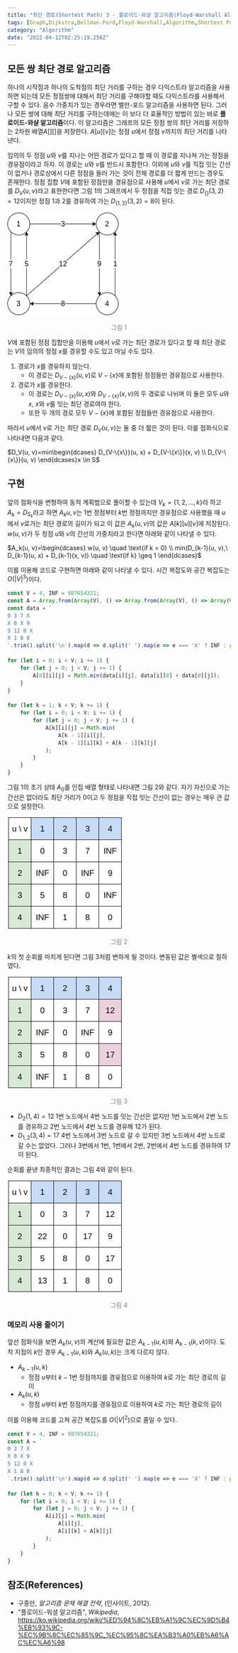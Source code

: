 ```yaml
---
title: "최단 경로(Shortest Path) 3 - 플로이드-와샬 알고리즘(Floyd-Warshall Algorithm)"
tags: [Graph,Dijkstra,Bellman-Ford,Floyd-Warshall,Algorithm,Shortest Path]
category: "Algorithm"
date: "2022-04-12T02:25:19.256Z"
---
```


## 모든 쌍 최단 경로 알고리즘

하나의 시작점과 하나의 도착점의 최단 거리를 구하는 경우 다익스트라 알고리즘을 사용하면 되는데 모든 정점쌍에 대해서 최단 거리를 구해야할 때도 다익스트라를 사용해서 구할 수 있다. 음수 가중치가 있는 경우라면 벨만-포드 알고리즘을 사용하면 된다. 그러나 모든 쌍에 대해 최단 거리를 구하는데에는 이 보다 더 효율적인 방법이 있는 바로 **플로이드-와샬 알고리즘**이다. 이 알고리즘은 그래프의 모든 정점 쌍의 최단 거리를 저장하는 2차원 배열$A[][]$을 저장한다. $A[u][v]$는 정점 $u$에서 정점 $v$까지의 최단 거리를 나타낸다.

임의의 두 정점 $u$와 $v$를 지나는 어떤 경로가 있다고 할 때 이 경로를 지나쳐 가는 정점을 경유점이라고 하자. 이 경로는 $u$와 $v$를 반드시 포함한다. 이외에 $u$와 $v$를 직접 잇는 간선이 없거나 경로상에서 다른 정점을 들러 가는 것이 전체 경로를 더 짧게 만드는 경우도 존재한다. 정점 집합 $V$에 포함된 정점만을 경유점으로 사용해 $u$에서 $v$로 가는 최단 경로를 $D_V(u, v)$라고 표현한다면 그림 1의 그래프에서 두 정점을 직접 잇는 경로 $D_{\{\}}(3, 2) = 12$이지만 정점 $1$과 $2$를 경유하여 가는 $D_{\{1, 2\}}(3, 2) = 8$이 된다.

![Graph](graph.png)
<center style="color: gray; font-size: 14px;">그림 1</center>

$V$에 포함된 정점 집합만을 이용해 $u$에서 $v$로 가는 최단 경로가 있다고 할 때 최단 경로는 $V$의 임의의 정점 $x$를 경유할 수도 있고 아닐 수도 있다.

1. 경로가 $x$를 경유하지 않는다.
    - 이 경로는 $D_{V - \{x\}}(u, v)$로 $V - \{x\}$에 포함된 정점들만 경유점으로 사용한다.
2. 경로가 $x$를 경유한다.
    - 이 경로는 $D_{V - \{x\}}(u, x)$와 $D_{V - \{x\}}(x, v)$의 두 경로로 나뉘며 이 둘은 모두 $u$와 $x$, $x$와 $v$를 잇는 최단 경로여야 한다.
    - 또한 두 개의 경로 모두 $V - \{x\}$에 포함된 정점들만 경유점으로 사용한다.

따라서 $u$에서 $v$로 가는 최단 경로 $D_V(u, v)$는 둘 중 더 짧은 것이 된다. 이를 점화식으로 나타내면 다음과 같다.

$D_V(u, v)=min\begin{dcases}
   D_{V-\{x\}}(u, x) + D_{V-\{x\}}(x, v) \\
   D_{V-\{x\}}(u, v)
\end{dcases}x \in S$

## 구현

앞의 점화식을 변형하여 동적 계획법으로 풀이할 수 있는데 $V_k = \{1, 2, ..., k\}$라 하고 $A_k = D_{S_k}$라고 하면 $A_k{u, v}$는 $1$번 정점부터 $k$번 정점까지만 경유점으로 사용했을 때 $u$에서 $v$로가는 최단 경로의 길이가 되고 이 값은 $A_k(u, v)$의 값은 $A[k][u][v]$에 저장된다. $w(u, v)$가 두 정점 $u$와 $v$의 간선의 가중치라고 한다면 아래와 같이 나타낼 수 있다.

$A_k(u, v)=\begin{dcases}
    w(u, v) \quad \text{if k = 0} \\
    min(D_{k-1}(u, v),\ D_{k-1}(u, x) + D_{k-1}(x, v)) \quad \text{if k} \geq 1
\end{dcases}$

이를 이용해 코드로 구현하면 아래와 같이 나타낼 수 있다. 시간 복잡도와 공간 복잡도는 $O(|V|^3)$이다.

```js
const V = 4, INF = 987654321;
const A = Array.from(Array(V), () => Array.from(Array(V), () => Array(V).fill(0)));
const data = `
0 3 7 X
X 0 X 9
5 12 0 X
X 1 8 0
`.trim().split('\n').map(d => d.split(' ').map(e => e === 'X' ? INF : parseInt(e)));

for (let i = 0; i < V; i += 1) {
    for (let j = 0; j < V; j += 1) {
        A[0][i][j] = Math.min(data[i][j], data[i][0] + data[0][j]);
    }
}

for (let k = 1; k < V; k += 1) {
    for (let i = 0; i < V; i += 1) {
        for (let j = 0; j < V; j += 1) {
            A[k][i][j] = Math.min(
                A[k - 1][i][j],
                A[k - 1][i][k] + A[k - 1][k][j]
            );
        }
    }
}
```

그림 1의 초기 상태 $A_0$를 인접 배열 형태로 나타내면 그림 2와 같다. 자기 자신으로 가는 간선은 없더라도 최단 거리가 0이고 두 정점을 직접 잇는 간선이 없는 경우는 매우 큰 값으로 설정한다.

![Table 1](table1.png)
<center style="color: gray; font-size: 14px;">그림 2</center>

$k$의 첫 순회를 마치게 된다면 그림 3처럼 변하게 될 것이다. 변동된 값은 별색으로 칠하였다.

![Table 2](table2.png)
<center style="color: gray; font-size: 14px;">그림 3</center>

- $D_{2}(1, 4) = 12$
1번 노드에서 4번 노드를 잇는 간선은 없지만 1번 노드에서 2번 노드를 경유하고 2번 노드에서 4번 노드를 경유해 12가 된다. 
- $D_{1, 2}(3, 4) = 17$
4번 노드에서 3번 노드로 갈 수 있지만 3번 노드에서 4번 노드로 갈 수는 없었다. 그러나 3번에서 1번, 1번에서 2번, 2번에서 4번 노드를 경유하여 17이 된다.

순회를 끝낸 최종적인 결과는 그림 4와 같이 된다.

![Table 3](table3.png)
<center style="color: gray; font-size: 14px;">그림 4</center>

### 메모리 사용 줄이기

앞선 점화식을 보면 $A_k(u, v)$의 계산에 필요한 값은 $A_{k-1}(u, k)$와 $A_{k-1}(k, v)$이다. 도착 지점이 $k$인 경우 $A_{k-1}(u, k)$와 $A_{k}(u, k)$는 크게 다르지 않다.

- $A_{k-1}(u, k)$
    - 정점 $u$부터 $k-1$번 정점까지를 경유점으로 이용하여 $k$로 가는 최단 경로의 길이
- $A_{k}(u, k)$
    - 정점 $u$부터 $k$번 정점까지를 경유점으로 이용하여 $k$로 가는 최단 경로의 길이

이를 이용해 코드를 고쳐 공간 복잡도를 $O(|V|^2)$으로 줄일 수 있다.

```js
const V = 4, INF = 987654321;
const A = `
0 3 7 X
X 0 X 9
5 12 0 X
X 1 8 0
`.trim().split('\n').map(d => d.split(' ').map(e => e === 'X' ? INF : parseInt(e)));

for (let k = 0; k < V; k += 1) {
    for (let i = 0; i < V; i += 1) {
        for (let j = 0; j < V; j += 1) {
            A[i][j] = Math.min(
                A[i][j],
                A[i][k] + A[k][j]
            );
        }
    }
}
```

## 참조(References)
- 구종만, *알고리즘 문제 해결 전략*, (인사이트, 2012).
- "플로이드-워셜 알고리즘", *Wikipedia*, https://ko.wikipedia.org/wiki/%ED%94%8C%EB%A1%9C%EC%9D%B4%EB%93%9C-%EC%9B%8C%EC%85%9C_%EC%95%8C%EA%B3%A0%EB%A6%AC%EC%A6%98